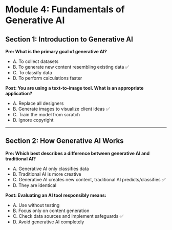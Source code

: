 # Module 4: Fundamentals of Generative AI

## Section 1: Introduction to Generative AI

**Pre: What is the primary goal of generative AI?**  
- A. To collect datasets  
- B. To generate new content resembling existing data ✅  
- C. To classify data  
- D. To perform calculations faster  

**Post: You are using a text-to-image tool. What is an appropriate application?**  
- A. Replace all designers  
- B. Generate images to visualize client ideas ✅  
- C. Train the model from scratch  
- D. Ignore copyright  

---

## Section 2: How Generative AI Works

**Pre: Which best describes a difference between generative AI and traditional AI?**  
- A. Generative AI only classifies data  
- B. Traditional AI is more creative  
- C. Generative AI creates new content, traditional AI predicts/classifies ✅  
- D. They are identical  

**Post: Evaluating an AI tool responsibly means:**  
- A. Use without testing  
- B. Focus only on content generation  
- C. Check data sources and implement safeguards ✅  
- D. Avoid generative AI completely  

